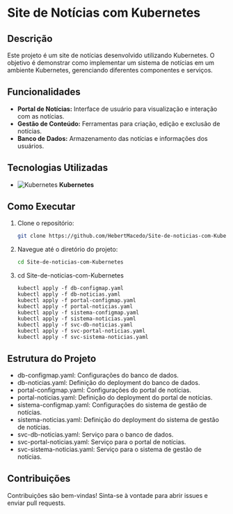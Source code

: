 # Site de Notícias com Kubernetes

## Descrição

Este projeto é um site de notícias desenvolvido utilizando Kubernetes. O objetivo é demonstrar como implementar um sistema de notícias em um ambiente Kubernetes, gerenciando diferentes componentes e serviços.

## Funcionalidades

- **Portal de Notícias:** Interface de usuário para visualização e interação com as notícias.
- **Gestão de Conteúdo:** Ferramentas para criação, edição e exclusão de notícias.
- **Banco de Dados:** Armazenamento das notícias e informações dos usuários.

## Tecnologias Utilizadas

- ![Kubernetes](https://img.shields.io/badge/Kubernetes-326CE5?style=for-the-badge&logo=kubernetes&logoColor=white) **Kubernetes**


## Como Executar

1. Clone o repositório:
   ```bash
   git clone https://github.com/HebertMacedo/Site-de-noticias-com-Kubernetes.git

2. Navegue até o diretório do projeto:
   ```bash
   cd Site-de-noticias-com-Kubernetes

3. cd Site-de-noticias-com-Kubernetes
   ```
   kubectl apply -f db-configmap.yaml
   kubectl apply -f db-noticias.yaml
   kubectl apply -f portal-configmap.yaml
   kubectl apply -f portal-noticias.yaml
   kubectl apply -f sistema-configmap.yaml
   kubectl apply -f sistema-noticias.yaml
   kubectl apply -f svc-db-noticias.yaml
   kubectl apply -f svc-portal-noticias.yaml
   kubectl apply -f svc-sistema-noticias.yaml
## Estrutura do Projeto

* db-configmap.yaml: Configurações do banco de dados.
* db-noticias.yaml: Definição do deployment do banco de dados.
* portal-configmap.yaml: Configurações do portal de notícias.
* portal-noticias.yaml: Definição do deployment do portal de notícias.
* sistema-configmap.yaml: Configurações do sistema de gestão de notícias.
* sistema-noticias.yaml: Definição do deployment do sistema de gestão de notícias.
* svc-db-noticias.yaml: Serviço para o banco de dados.
* svc-portal-noticias.yaml: Serviço para o portal de notícias.
* svc-sistema-noticias.yaml: Serviço para o sistema de gestão de notícias.

 ## Contribuições
Contribuições são bem-vindas! Sinta-se à vontade para abrir issues e enviar pull requests.


   

